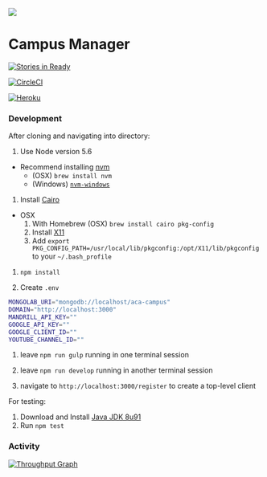 ![](http://static1.squarespace.com/static/538f3fcde4b05c5fecc7a40e/t/538f48a4e4b00d94e8c253b3/1453396632576/?format=400w)

# Campus Manager
[![Stories in Ready](https://badge.waffle.io/AustinCodingAcademy/aca-campus.png?label=ready&title=Ready)](http://waffle.io/AustinCodingAcademy/aca-campus)

[![CircleCI](https://circleci.com/gh/AustinCodingAcademy/aca-campus/tree/master.svg?style=svg)](https://circleci.com/gh/AustinCodingAcademy/aca-campus/tree/master)

[![Heroku](https://heroku-badge.herokuapp.com/?app=aca-campus)](http://aca-campus.herokuapp.com)

### Development

After cloning and navigating into directory:

1. Use Node version 5.6
  * Recommend installing [nvm](https://github.com/creationix/nvm)
    * (OSX) `brew install nvm`
    * (Windows) [`nvm-windows`](https://github.com/coreybutler/nvm-windows)

1. Install [Cairo](https://cairographics.org/download/)
  * OSX
    1. With Homebrew (OSX) `brew install cairo pkg-config`
    2. Install [X11](https://www.xquartz.org/)
    3. Add `export PKG_CONFIG_PATH=/usr/local/lib/pkgconfig:/opt/X11/lib/pkgconfig` to your `~/.bash_profile`

1. `npm install`

1. Create `.env`
  ```bash
  MONGOLAB_URI="mongodb://localhost/aca-campus"
  DOMAIN="http://localhost:3000"
  MANDRILL_API_KEY=""
  GOOGLE_API_KEY=""
  GOOGLE_CLIENT_ID=""
  YOUTUBE_CHANNEL_ID=""
  ```

1. leave `npm run gulp` running in one terminal session

1. leave `npm run develop` running in another terminal session

1. navigate to `http://localhost:3000/register` to create a top-level client

For testing:

1. Download and Install [Java JDK 8u91](http://www.oracle.com/technetwork/java/javase/downloads/jdk8-downloads-2133151.html)
2. Run `npm test`

### Activity
[![Throughput Graph](https://graphs.waffle.io/AustinCodingAcademy/aca-campus/throughput.svg)](https://waffle.io/AustinCodingAcademy/aca-campus/metrics/throughput)
